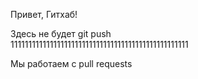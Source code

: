Привет, Гитхаб!

Здесь не будет git push  
11111111111111111111111111111111111111111111111111

Мы работаем с pull requests
